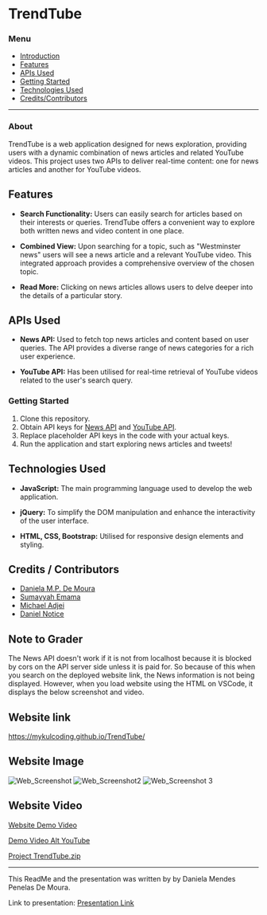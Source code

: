 # TrendTube

### Menu
- [Introduction](#about)
- [Features](#features)
- [APIs Used](#apis-used)
- [Getting Started](#getting-started)
- [Technologies Used](#technologies-used)
- [Credits/Contributors](#credits--contributors)

---
### About

TrendTube is a web application designed for news exploration, providing users with a dynamic combination of news articles and related YouTube videos. This project uses two APIs to deliver real-time content: one for news articles and another for YouTube videos.

## Features

- **Search Functionality:** Users can easily search for articles based on their interests or queries. TrendTube offers a convenient way to explore both written news and video content in one place.

- **Combined View:** Upon searching for a topic, such as "Westminster news" users will see a news article and a relevant YouTube video. This integrated approach provides a comprehensive overview of the chosen topic.

- **Read More:** Clicking on news articles allows users to delve deeper into the details of a particular story. 

## APIs Used

- **News API:** Used to fetch top news articles and content based on user queries. The API provides a diverse range of news categories for a rich user experience.

- **YouTube API:** Has been utilised for real-time retrieval of YouTube videos related to the user's search query.

### Getting Started

1. Clone this repository.
2. Obtain API keys for [News API](https://newsapi.org/) and [YouTube API](https://developers.google.com/youtube/v3).
3. Replace placeholder API keys in the code with your actual keys.
4. Run the application and start exploring news articles and tweets!

## Technologies Used

- **JavaScript:** The main programming language used to develop the web application.

- **jQuery:** To simplify the DOM manipulation and enhance the interactivity of the user interface.

- **HTML, CSS, Bootstrap:** Utilised for responsive design elements and styling.

## Credits / Contributors

- [Daniela M.P. De Moura](https://github.com/DanielaDeMoura)
- [Sumayyah Emama](https://github.com/SAE9)
- [Michael Adjei](https://github.com/Mykulcoding)
- [Daniel Notice](https://github.com/DanielVNotice)

## Note to Grader
The News API doesn't work if it is not from localhost because it is blocked by cors on the API server side unless it is paid for. So because of this when you search on the deployed website link, the News information is not being displayed. However, when you load website using the HTML on VSCode, it displays the below screenshot and video.

## Website link
 https://mykulcoding.github.io/TrendTube/

## Website Image 
![Web_Screenshot](https://github.com/Mykulcoding/TrendTube/assets/147704782/9849ce00-76d4-4d9d-a577-f66d3ac92f87)
![Web_Screenshot2](https://github.com/Mykulcoding/TrendTube/assets/147704782/9df66761-0faa-4359-91f9-51a67a21f803)
![Web_Screenshot 3](https://github.com/Mykulcoding/TrendTube/assets/147704782/b7c38af4-4c6a-41e1-9ced-080f6bde1a8c)

## Website Video
[Website Demo Video](https://app.screencastify.com/v2/watch/rXQGNNe54jywCbuwpHWr)

[Demo Video Alt YouTube](https://youtu.be/6su6c5DZN3Q)

[Project TrendTube.zip](https://github.com/Mykulcoding/TrendTube/files/13835746/Project.TrendTube.zip)

---
This ReadMe and the presentation was written by by Daniela Mendes Penelas De Moura. 

Link to presentation: [Presentation Link](https://www.canva.com/design/DAF41i6Gwbs/q8VEQbxT0C6HUYI8a5GyeA/edit?utm_content=DAF41i6Gwbs&utm_campaign=designshare&utm_medium=link2&utm_source=sharebutton)


